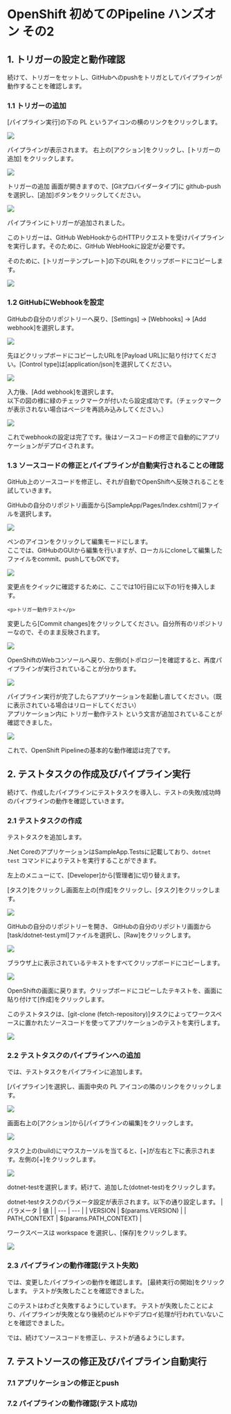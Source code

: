 # OpenShift 初めてのPipeline ハンズオン その2

## 1. トリガーの設定と動作確認

続けて、トリガーをセットし、GitHubへのpushをトリガとしてパイプラインが動作することを確認します。

### 1.1 トリガーの追加

[パイプライン実行]の下の PL というアイコンの横のリンクをクリックします。

![](./images/027.png)

パイプラインが表示されます。
右上の[アクション]をクリックし、[トリガーの追加] をクリックします。

![](./images/028.png)

トリガーの追加 画面が開きますので、[Gitプロバイダータイプ]に github-push を選択し、[追加]ボタンをクリックしてください。

![](./images/029.png)

パイプラインにトリガーが追加されました。

このトリガーは、GitHub WebHookからのHTTPリクエストを受けパイプラインを実行します。そのために、GitHub WebHookに設定が必要です。

そのために、[トリガーテンプレート]の下のURLをクリップボードにコピーします。

![](./images/030.png)

### 1.2 GitHubにWebhookを設定

GitHubの自分のリポジトリーへ戻り、[Settings] -> [Webhooks] -> [Add webhook]を選択します。

![](./images/031.png)

先ほどクリップボードにコピーしたURLを[Payload URL]に貼り付けてください。[Control type]は[application/json]を選択してください。

![](./images/032.png)

入力後、[Add webhook]を選択します。<br>
以下の図の様に緑のチェックマークが付いたら設定成功です。（チェックマークが表示されない場合はページを再読み込みしてください。）

![](./images/033.png)

これでwebhookの設定は完了です。後はソースコードの修正で自動的にアプリケーションがデプロイされます。

### 1.3 ソースコードの修正とパイプラインが自動実行されることの確認

GitHub上のソースコードを修正し、それが自動でOpenShiftへ反映されることを試していきます。

GitHubの自分のリポジトリ画面から[SampleApp/Pages/Index.cshtml]ファイルを選択します。

![](./images/034.png)

ペンのアイコンをクリックして編集モードにします。<br>
ここでは、GitHubのGUIから編集を行いますが、ローカルにcloneして編集したファイルをcommit、pushしてもOKです。

![](./images/035.png)

変更点をクイックに確認するために、ここでは10行目に以下の1行を挿入します。

```<p>トリガー動作テスト</p>```

変更したら[Commit changes]をクリックしてください。自分所有のリポジトリーなので、そのまま反映されます。

![](./images/036.png)

OpenShiftのWebコンソールへ戻り、左側の[トポロジー]を確認すると、再度パイプラインが実行されていることが分かります。

![](./images/037.png)

パイプライン実行が完了したらアプリケーションを起動し直してください。（既に表示されている場合はリロードしてください）<br>
アプリケーション内に トリガー動作テスト という文言が追加されていることが確認できました。

![](./images/038.png)

これで、OpenShift Pipelineの基本的な動作確認は完了です。

## 2. テストタスクの作成及びパイプライン実行

続けて、作成したパイプラインにテストタスクを導入し、テストの失敗/成功時のパイプラインの動作を確認していきます。

### 2.1 テストタスクの作成

テストタスクを追加します。

.Net CoreのアプリケーションはSampleApp.Testsに記載しており、```dotnet test``` コマンドによりテストを実行することができます。

左上のメニューにて、[Developer]から[管理者]に切り替えます。

[タスク]をクリックし画面左上の[作成]をクリックし、[タスク]をクリックします。

![](./images/039.png)

GitHubの自分のリポジトリーを開き、
GitHubの自分のリポジトリ画面から[task/dotnet-test.yml]ファイルを選択し、[Raw]をクリックします。

![](./images/040.png)

ブラウザ上に表示されているテキストをすべてクリップボードにコピーします。

![](./images/041.png)

OpenShiftの画面に戻ります。クリップボードにコピーしたテキストを、画面に貼り付けて[作成]をクリックします。

このテストタスクは、[git-clone (fetch-repository)]タスクによってワークスペースに置かれたソースコードを使ってアプリケーションのテストを実行します。

![](./images/042.png)

### 2.2 テストタスクのパイプラインへの追加

では、テストタスクをパイプラインに追加します。

[パイプライン]を選択し、画面中央の PL アイコンの隣のリンクをクリックします。

![](./images/043.png)

画面右上の[アクション]から[パイプラインの編集]をクリックします。

![](./images/044.png)

タスク上の(build)にマウスカーソルを当てると、[+]が左右と下に表示されます。左側の[+]をクリックします。

![](./images/045.png)

dotnet-testを選択します。続けて、追加した(dotnet-test)をクリックします。

dotnet-testタスクのパラメータ設定が表示されます。以下の通り設定します。
| パラメータ | 値 |
| --- | --- |
| VERSION | $(params.VERSION) |
| PATH_CONTEXT | $(params.PATH_CONTEXT) |

ワークスペースは workspace を選択し、[保存]をクリックします。

![](./images/046.png)

### 2.3 パイプラインの動作確認(テスト失敗)

では、変更したパイプラインの動作を確認します。
[最終実行の開始]をクリックします。
テストが失敗したことを確認できました。

このテストはわざと失敗するようにしています。
テストが失敗したことにより、パイプラインが失敗となり後続のビルドやデプロイ処理が行われていないことを確認できました。

では、続けてソースコードを修正し、テストが通るようにします。

## 7. テストソースの修正及びパイプライン自動実行
### 7.1 アプリケーションの修正とpush
### 7.2 パイプラインの動作確認(テスト成功)
